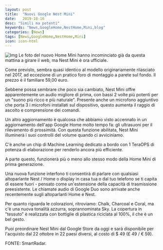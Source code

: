 ```yaml
---
layout: post
title:  "Nuovi Google Nest Mini"
date:   2019-10-16
desc: "Simili ma potenti"
keywords: "News,GoogleHome,NestHome,Mini,blog"
categories: [News]
tags: [News,GoogleHome,NestHome,Mini]
icon: icon-html
---
```

![Img](https://www.androidpolice.com/wp-content/uploads/2019/10/nest-mini-hero.png)
Le foto del nuovo Home Mini hanno incominciato già da questa mattina a girare il web, ma Nest Mini è ora ufficiale.

Come previsto, sembra quasi identico al modello originariamente rilasciato nel 2017, ad eccezione di un pratico foro di montaggio a parete sul fondo. Il prezzo è il familiare 59,00 euro.

Sebbene possa sembrare che poco sia cambiato, Nest Mini offre apparentemente un audio migliore di prima, con bassi 2 volte più potenti per un "suono più ricco e più naturale". Presente anche un microfono aggiuntivo che porta 3 i microfoni installati sul dispositivo, questo aumenta il raggio di ascolto e comprensione dei comandi.

Un altro aggiornamento è qualcosa che abbiamo visto accennato in un aggiornamento dell'app Google Home molto tempo fa: gli ultrasuoni per il rilevamento di prossimità. Con questa funzione abilitata, Nest Mini illuminerà i suoi controlli del volume quando ci avviciniamo.

C'è anche un chip di Machine Learning dedicato a bordo con 1 TeraOPS di potenza di elaborazione per renderlo ancora più efficiente.

A parte questo, funzionerà più o meno allo stesso modo della Home Mini di prima generazione.

Una nuova funzione interfono ti consentirà di parlare con qualsiasi altoparlante Nest / Home o display in casa tua o dal tuo telefono se ti capita di essere fuori - pensato come un'estensione della capacità di trasmissione preesistente. Le chiamate audio di Google Duo sono arrivate anche recentemente sugli altoparlanti Home e Nest.

Per quanto riguarda le colorazioni, ritroviamo: Chalk, Charcoal e Coral, ma c'è una nuova tonalità azzurra, soprannominata Sky. La copertura in "tessuto" è realizzata con bottiglie di plastica riciclata al 100%, il che è un bel gesto.

Puoi preordinare Nest Mini dal Google Store da oggi e sarà disponibile per l'acquisto dal 22 ottobre in 22 paesi diversi, al costo di $ 49 (£ 49 / € 59).

FONTE: SmartRadar.
